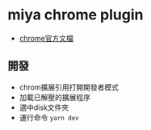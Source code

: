 # miya chrome plugin
- [chrome官方文檔](https://developer.chrome.com/docs/extensions/reference/runtime/#method-sendMessage)

## 開發
- chrom擴展引用打開開發者模式
- 加載已解壓的擴展程序
- 選中disk文件夾
- 運行命令 ```yarn dev```